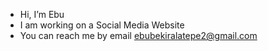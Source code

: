 - Hi, I’m Ebu
- I am working on a Social Media Website
- You can reach me by email ebubekiralatepe2@gmail.com

